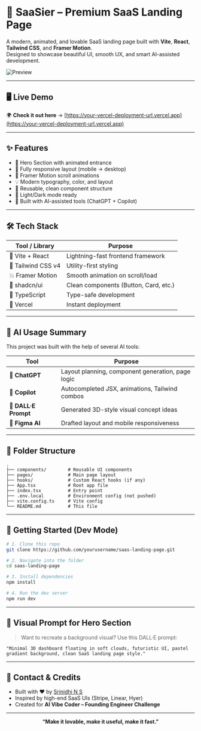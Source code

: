 # 🚀 SaaSier – Premium SaaS Landing Page

A modern, animated, and lovable SaaS landing page built with **Vite**, **React**, **Tailwind CSS**, and **Framer Motion**.  
Designed to showcase beautiful UI, smooth UX, and smart AI-assisted development.

![Preview](https://media.giphy.com/media/26BRrSvJUa0crqw4E/giphy.gif)

---

## 🖥️ Live Demo

🌍 **Check it out here** → [https://your-vercel-deployment-url.vercel.app](https://your-vercel-deployment-url.vercel.app)

---

## ✨ Features

- 🎯 Hero Section with animated entrance
- 📱 Fully responsive layout (mobile → desktop)
- 💫 Framer Motion scroll animations
- 💡 Modern typography, color, and layout
- 🧩 Reusable, clean component structure
- 🌙 Light/Dark mode ready
- 🧠 Built with AI-assisted tools (ChatGPT + Copilot)

---

## 🛠️ Tech Stack

| Tool / Library       | Purpose                            |
|----------------------|------------------------------------|
| 🧪 Vite + React       | Lightning-fast frontend framework  |
| 🎨 Tailwind CSS v4    | Utility-first styling              |
| 💥 Framer Motion      | Smooth animation on scroll/load    |
| 🧱 shadcn/ui          | Clean components (Button, Card, etc.) |
| 🔐 TypeScript         | Type-safe development              |
| 🚀 Vercel             | Instant deployment                 |

---

## 🧠 AI Usage Summary

This project was built with the help of several AI tools:

| Tool           | Purpose                                            |
|----------------|----------------------------------------------------|
| 🧠 **ChatGPT**  | Layout planning, component generation, page logic |
| 🤖 **Copilot**  | Autocompleted JSX, animations, Tailwind combos    |
| 🎨 **DALL·E Prompt** | Generated 3D-style visual concept ideas         |
| 💫 **Figma AI** | Drafted layout and mobile responsiveness          |

---

## 📂 Folder Structure

```
.
├── components/        # Reusable UI components
├── pages/             # Main page layout
├── hooks/             # Custom React hooks (if any)
├── App.tsx            # Root app file
├── index.tsx          # Entry point
├── .env.local         # Environment config (not pushed)
├── vite.config.ts     # Vite config
└── README.md          # This file
```

---

## 🧪 Getting Started (Dev Mode)

```bash
# 1. Clone this repo
git clone https://github.com/yourusername/saas-landing-page.git

# 2. Navigate into the folder
cd saas-landing-page

# 3. Install dependencies
npm install

# 4. Run the dev server
npm run dev
```

---

## 📸 Visual Prompt for Hero Section

> Want to recreate a background visual? Use this DALL·E prompt:

```
"Minimal 3D dashboard floating in soft clouds, futuristic UI, pastel gradient background, clean SaaS landing page style."
```

---

## 🤝 Contact & Credits

- Built with ❤️ by [Srinidhi N S](https://yourportfolio.com)
- Inspired by high-end SaaS UIs (Stripe, Linear, Hyer)
- Created for **AI Vibe Coder – Founding Engineer Challenge**

---

<p align="center">
  <b>“Make it lovable, make it useful, make it fast.”</b>
</p>

